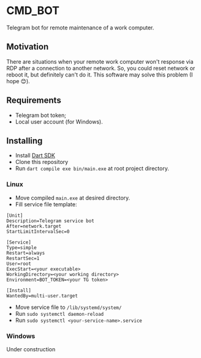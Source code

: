 # CMD_BOT

Telegram bot for remote maintenance of a work computer.

## Motivation

There are situations when your remote work computer won't response via RDP after a connection to another network. So, you could reset network or reboot it, but definitely can't do it.
This software may solve this problem (I hope 😊).

## Requirements

- Telegram bot token;
- Local user account (for Windows).

## Installing

- Install [Dart SDK](https://dart.dev/get-dart#install)
- Clone this repository
- Run `dart compile exe bin/main.exe` at root project directory.

### Linux

- Move compiled `main.exe` at desired directory.
- Fill service file template:

```
[Unit]
Description=Telegram service bot
After=network.target
StartLimitIntervalSec=0

[Service]
Type=simple
Restart=always
RestartSec=1
User=root
ExecStart=<your executable>
WorkingDirectory=<your working directory>
Environment=BOT_TOKEN=<your TG token>

[Install]
WantedBy=multi-user.target
```

- Move service file to `/lib/systemd/system/`
- Run `sudo systemctl daemon-reload`
- Run `sudo systemctl <your-service-name>.service`

### Windows

Under construction
